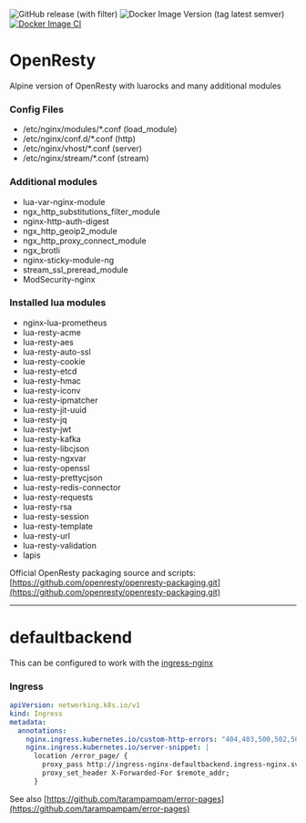 ![GitHub release (with filter)](https://img.shields.io/github/v/release/moechs/openresty-docker?logo=github) ![Docker Image Version (tag latest semver)](https://img.shields.io/docker/v/moechs/openresty/latest?logo=docker&logoColor=%23fff) [![Docker Image CI](https://github.com/moechs/openresty-docker/actions/workflows/ci.yml/badge.svg)](https://github.com/moechs/openresty-docker/actions/workflows/ci.yml)

# OpenResty
Alpine version of OpenResty with luarocks and many additional modules

### Config Files
* /etc/nginx/modules/*.conf  (load_module)
* /etc/nginx/conf.d/*.conf (http)
* /etc/nginx/vhost/*.conf (server)
* /etc/nginx/stream/*.conf (stream)

### Additional modules
* lua-var-nginx-module
* ngx_http_substitutions_filter_module
* nginx-http-auth-digest
* ngx_http_geoip2_module
* ngx_http_proxy_connect_module
* ngx_brotli
* nginx-sticky-module-ng
* stream_ssl_preread_module
* ModSecurity-nginx

### Installed lua modules
* nginx-lua-prometheus
* lua-resty-acme
* lua-resty-aes
* lua-resty-auto-ssl
* lua-resty-cookie
* lua-resty-etcd
* lua-resty-hmac
* lua-resty-iconv
* lua-resty-ipmatcher
* lua-resty-jit-uuid
* lua-resty-jq
* lua-resty-jwt
* lua-resty-kafka
* lua-resty-libcjson
* lua-resty-ngxvar
* lua-resty-openssl
* lua-resty-prettycjson
* lua-resty-redis-connector
* lua-resty-requests
* lua-resty-rsa
* lua-resty-session
* lua-resty-template
* lua-resty-url
* lua-resty-validation
* lapis


Official OpenResty packaging source and scripts: [https://github.com/openresty/openresty-packaging.git](https://github.com/openresty/openresty-packaging.git)

----------------

# defaultbackend

This can be configured to work with the [ingress-nginx](https://github.com/kubernetes/ingress-nginx/tree/main/charts/ingress-nginx)

### Ingress
```yaml
apiVersion: networking.k8s.io/v1
kind: Ingress
metadata:
  annotations:
    nginx.ingress.kubernetes.io/custom-http-errors: "404,403,500,502,503"
    nginx.ingress.kubernetes.io/server-snippet: |
      location /error_page/ {
        proxy_pass http://ingress-nginx-defaultbackend.ingress-nginx.svc;
        proxy_set_header X-Forwarded-For $remote_addr;
      }
```

See also [https://github.com/tarampampam/error-pages](https://github.com/tarampampam/error-pages)
